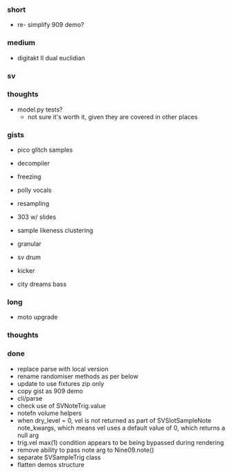 ### short

- re- simplify 909 demo?

### medium

- digitakt II dual euclidian

### sv

### thoughts

- model.py tests?
  - not sure it's worth it, given they are covered in other places

### gists 

- pico glitch samples

- decompiler
- freezing
- polly vocals
- resampling
- 303 w/ slides

- sample likeness clustering
- granular
- sv drum
- kicker
- city dreams bass

### long

- moto upgrade

### thoughts

### done

- replace parse with local version
- rename randomiser methods as per below
- update to use fixtures zip only
- copy gist as 909 demo
- cli/parse
- check use of SVNoteTrig.value
- notefn volume helpers
- when dry_level = 0, vel is not returned as part of SVSlotSampleNote note_kwargs, which means vel uses a default value of 0, which returns a null arg
- trig.vel max(1) condition appears to be being bypassed during rendering
- remove ability to pass note arg to Nine09.note()
- separate SVSampleTrig class
- flatten demos structure

